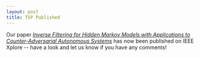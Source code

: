 ```yaml
---
layout: post
title: TSP Published
---
```


Our paper [*Inverse Filtering for Hidden Markov Models with Applications to
Counter-Adversarial Autonomous Systems*](https://ieeexplore.ieee.org/document/9174924) has
now been published on IEEE Xplore -- have a look and let us know if you have any comments!

